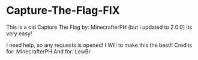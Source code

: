 # Capture-The-Flag-FIX
This is a old Capture The Flag by: MinecrafterPH (but i updated to 2.0.0) its very easy!

I need help, so any requests is opened!
I Will to make this the best!!
Credits for: MinecrafterPH
And for: LewBr
